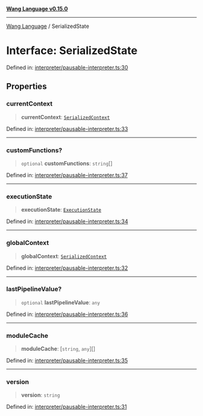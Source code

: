 [**Wang Language v0.15.0**](../README.md)

***

[Wang Language](../globals.md) / SerializedState

# Interface: SerializedState

Defined in: [interpreter/pausable-interpreter.ts:30](https://github.com/artpar/wang/blob/be5e9375a9f33023cbd7982dd204f865161200fb/src/interpreter/pausable-interpreter.ts#L30)

## Properties

### currentContext

> **currentContext**: [`SerializedContext`](SerializedContext.md)

Defined in: [interpreter/pausable-interpreter.ts:33](https://github.com/artpar/wang/blob/be5e9375a9f33023cbd7982dd204f865161200fb/src/interpreter/pausable-interpreter.ts#L33)

***

### customFunctions?

> `optional` **customFunctions**: `string`[]

Defined in: [interpreter/pausable-interpreter.ts:37](https://github.com/artpar/wang/blob/be5e9375a9f33023cbd7982dd204f865161200fb/src/interpreter/pausable-interpreter.ts#L37)

***

### executionState

> **executionState**: [`ExecutionState`](ExecutionState.md)

Defined in: [interpreter/pausable-interpreter.ts:34](https://github.com/artpar/wang/blob/be5e9375a9f33023cbd7982dd204f865161200fb/src/interpreter/pausable-interpreter.ts#L34)

***

### globalContext

> **globalContext**: [`SerializedContext`](SerializedContext.md)

Defined in: [interpreter/pausable-interpreter.ts:32](https://github.com/artpar/wang/blob/be5e9375a9f33023cbd7982dd204f865161200fb/src/interpreter/pausable-interpreter.ts#L32)

***

### lastPipelineValue?

> `optional` **lastPipelineValue**: `any`

Defined in: [interpreter/pausable-interpreter.ts:36](https://github.com/artpar/wang/blob/be5e9375a9f33023cbd7982dd204f865161200fb/src/interpreter/pausable-interpreter.ts#L36)

***

### moduleCache

> **moduleCache**: \[`string`, `any`\][]

Defined in: [interpreter/pausable-interpreter.ts:35](https://github.com/artpar/wang/blob/be5e9375a9f33023cbd7982dd204f865161200fb/src/interpreter/pausable-interpreter.ts#L35)

***

### version

> **version**: `string`

Defined in: [interpreter/pausable-interpreter.ts:31](https://github.com/artpar/wang/blob/be5e9375a9f33023cbd7982dd204f865161200fb/src/interpreter/pausable-interpreter.ts#L31)
